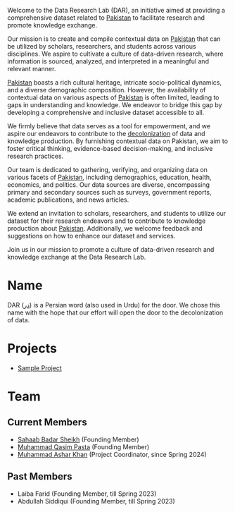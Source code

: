 Welcome to the Data Research Lab (DAR), an initiative aimed at providing a comprehensive dataset related to [Pakistan](https://en.wikipedia.org/wiki/Pakistan) to facilitate research and promote knowledge exchange.

Our mission is to create and compile contextual data on [Pakistan](https://en.wikipedia.org/wiki/Pakistan) that can be utilized by scholars, researchers, and students across various disciplines. We aspire to cultivate a culture of data-driven research, where information is sourced, analyzed, and interpreted in a meaningful and relevant manner.

[Pakistan](https://en.wikipedia.org/wiki/Pakistan) boasts a rich cultural heritage, intricate socio-political dynamics, and a diverse demographic composition. However, the availability of contextual data on various aspects of [Pakistan](https://en.wikipedia.org/wiki/Pakistan) is often limited, leading to gaps in understanding and knowledge. We endeavor to bridge this gap by developing a comprehensive and inclusive dataset accessible to all.

We firmly believe that data serves as a tool for empowerment, and we aspire our endeavors to contribute to the [decolonization](https://en.wikipedia.org/wiki/Decolonization) of data and knowledge production. By furnishing contextual data on Pakistan, we aim to foster critical thinking, evidence-based decision-making, and inclusive research practices.

Our team is dedicated to gathering, verifying, and organizing data on various facets of [Pakistan](https://en.wikipedia.org/wiki/Pakistan), including demographics, education, health, economics, and politics. Our data sources are diverse, encompassing primary and secondary sources such as surveys, government reports, academic publications, and news articles.

We extend an invitation to scholars, researchers, and students to utilize our dataset for their research endeavors and to contribute to knowledge production about [Pakistan](https://en.wikipedia.org/wiki/Pakistan). Additionally, we welcome feedback and suggestions on how to enhance our dataset and services.

Join us in our mission to promote a culture of data-driven research and knowledge exchange at the Data Research Lab.

# Name
DAR ([در](https://ur.wikipedia.org/wiki/%D8%AF%D8%B1)) is a Persian word (also used in Urdu) for the door. We chose this name with the hope that our effort will open the door to the decolonization of data.

# Projects
- [Sample Project](project_sample.md)

# Team
## Current Members
- [Sahaab Badar Sheikh](https://habib.edu.pk/AHSS/sahaab-sheikh/) (Founding Member)
- [Muhammad Qasim Pasta](https://habib.edu.pk/SSE/muhammad-qasim-pasta/) (Founding Member)
- [Muhammad Ashar Khan](https://habib.edu.pk/AHSS/muhammad-ashar-khan/) (Project Coordinator, since Spring 2024)
## Past Members
- Laiba Farid (Founding Member, till Spring 2023)
- Abdullah Siddiqui (Founding Member, till Spring 2023)
